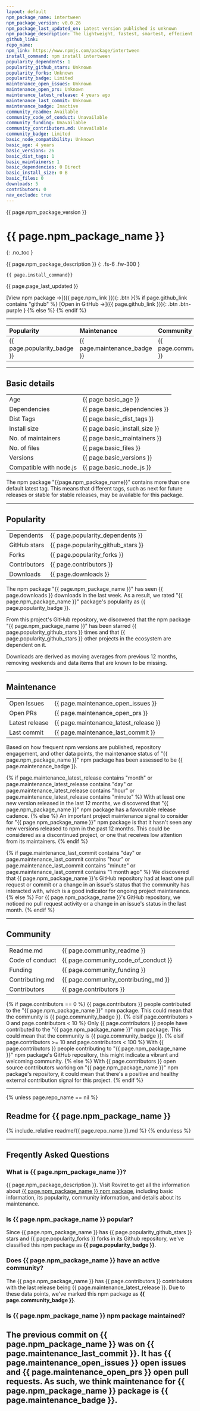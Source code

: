 ```yaml
---
layout: default
npm_package_name: intertween
npm_package_version: v0.0.26
npm_package_last_updated_on: Latest version published is unknown
npm_package_description: The lightweight, fastest, smartest, effecient value interpolator with no-dependecy, zero-configuration and relative interpolation
github_link: 
repo_name: 
npm_link: https://www.npmjs.com/package/intertween
install_command: npm install intertween
popularity_dependents: 1
popularity_github_stars: Unknown
popularity_forks: Unknown
popularity_badge: Limited
maintenance_open_issues: Unknown
maintenance_open_prs: Unknown
maintenance_latest_release: 4 years ago
maintenance_last_commit: Unknown
maintenance_badge: Inactive
community_readme: Available
community_code_of_conduct: Unavailable
community_funding: Unavailable
community_contributors.md: Unavailable
community_badge: Limited
basic_node_compatibility: Unknown
basic_age: 4 years
basic_versions: 26
basic_dist_tags: 1
basic_maintainers: 1
basic_dependencies: 0 Direct
basic_install_size: 0 B
basic_files: 0
downloads: 5
contributors: 0
nav_exclude: true
---
```


{{ page.npm_package_version }}
# {{ page.npm_package_name }}
{: .no_toc }

{{ page.npm_package_description }}
{: .fs-6 .fw-300 }

```
{{ page.install_command}}
```
{{ page.page_last_updated }}

[View npm package →]({{ page.npm_link }}){: .btn }{% if page.github_link contains "github" %}
[Open in GitHub →]({{ page.github_link }}){: .btn .btn-purple }
{% else %}
{% endif %}

---

| Popularity                   | Maintenance                  | Community                   | Readme File                 |
|:-----------------------------|:-----------------------------|:----------------------------|:----------------------------|
| {{ page.popularity_badge }}  | {{ page.maintenance_badge }} | {{ page.community_badge }}  | {{ page.community_readme }} |


---

## Basic details

|                          |                              | 
|:-------------------------|:-----------------------------|
| Age                      | {{ page.basic_age }}         |
| Dependencies             | {{ page.basic_dependencies }}|
| Dist Tags                | {{ page.basic_dist_tags }}   |
| Install size             | {{ page.basic_install_size }}|
| No. of maintainers       | {{ page.basic_maintainers }} |
| No. of files             | {{ page.basic_files }}       |
| Versions                 | {{ page.basic_versions }}    |
| Compatible with node.js  | {{ page.basic_node_js }}     |

The npm package "{{page.npm_package_name}}" contains more than one default latest tag. This means that different tags, such as next for future releases or stable for stable releases, may be available for this package.

---

## Popularity

|                              |                                        | 
|:-----------------------------|:---------------------------------------|
| Dependents                   | {{ page.popularity_dependents }}       |
| GitHub stars                 | {{ page.popularity_github_stars }}     |
| Forks                        | {{ page.popularity_forks }}            |
| Contributors                 | {{ page.contributors }}     |
| Downloads                    | {{ page.downloads }}                   |

The npm package "{{ page.npm_package_name }}" has seen {{ page.downloads }} downloads in the last week. As a result, we rated "{{ page.npm_package_name }}" package's popularity as {{ page.popularity_badge }}.

From this project's GitHub repository, we discovered that the npm package "{{ page.npm_package_name }}" has been starred {{ page.popularity_github_stars }} times and that {{ page.popularity_github_stars }} other projects in the ecosystem are dependent on it.

Downloads are derived as moving averages from previous 12 months, removing weekends and data items that are known to be missing.

---

## Maintenance 

|                              |                                        | 
|:-----------------------------|:---------------------------------------|
| Open Issues                  | {{ page.maintenance_open_issues }}     |
| Open PRs                     | {{ page.maintenance_open_prs }}        |
| Latest release               | {{ page.maintenance_latest_release }}  |
| Last commit                  | {{ page.maintenance_last_commit }}     |

Based on how frequent npm versions are published, repository engagement, and other data points, the maintenance status of "{{ page.npm_package_name }}" npm package has been assessed to be {{ page.maintenance_badge }}.

{% if page.maintenance_latest_release contains "month" or page.maintenance_latest_release contains "day" or page.maintenance_latest_release contains "hour" or page.maintenance_latest_release contains "minute" %}
With at least one new version released in the last 12 months, we discovered that "{{ page.npm_package_name }}" npm package has a favourable release cadence.
{% else %}
An important project maintenance signal to consider for "{{ page.npm_package_name }}" npm package is that it hasn't seen any new versions released to npm in the past 12 months. This could be considered as a discontinued project, or one that receives low attention from its maintainers.
{% endif %}

{% if page.maintenance_last_commit contains "day" or page.maintenance_last_commit contains "hour" or page.maintenance_last_commit contains "minute" or page.maintenance_last_commit contains "1 month ago" %}
We discovered that {{ page.npm_package_name }}'s GitHub repository had at least one pull request or commit or a change in an issue's status that the community has interacted with, which is a good indicator for ongoing project maintenance.
{% else %}
For {{ page.npm_package_name }}'s GitHub repository, we noticed no pull request activity or a change in an issue's status in the last month.
{% endif %}

---

## Community

|                              |                                        | 
|:-----------------------------|:---------------------------------------|
| Readme.md                    | {{ page.community_readme }}            |
| Code of conduct              | {{ page.community_code_of_conduct }}   |
| Funding                      | {{ page.community_funding }}           |
| Contributing.md              | {{ page.community_contributing_md }}   |
| Contributors                 | {{ page.contributors }}                |

{% if page.contributors == 0 %}
{{ page.contributors }} people contributed to the "{{ page.npm_package_name }}" npm package. This could mean that the community is {{ page.community_badge }}.
{% elsif page.contributors > 0 and page.contributors < 10 %}
Only {{ page.contributors }} people have contributed to the "{{ page.npm_package_name }}" npm package. This could mean that the community is {{ page.community_badge }}.
{% elsif page.contributors >= 10 and page.contributors < 100 %}
With {{ page.contributors }} people contributing to "{{ page.npm_package_name }}" npm package's GitHub repository, this might indicate a vibrant and welcoming community.
{% else %}
With {{ page.contributors }} open source contributors working on "{{ page.npm_package_name }}" npm package's repository, it could mean that there's a positive and healthy external contribution signal for this project.
{% endif %}

---

{% unless page.repo_name == nil %}
## Readme for {{ page.npm_package_name }}
{% include_relative readme/{{ page.repo_name }}.md %}
{% endunless %}

---

## Freqently Asked Questions

### What is {{ page.npm_package_name }}?
{{ page.npm_package_description }}. Visit Roviret to get all the information about [{{ page.npm_package_name }} npm package](https://roviret.com/npm-package/), including basic information, its popularity, community information, and details about its maintenance.

### Is {{ page.npm_package_name }} popular?
Since {{ page.npm_package_name }} has {{ page.popularity_github_stars }} stars and {{ page.popularity_forks }} forks in its Github repository, we've classified this npm package as <b>{{ page.popularity_badge }}</b>.

### Does {{ page.npm_package_name }} have an active community?
The {{ page.npm_package_name }} has {{ page.contributors }} contributors with the last release being {{ page.maintenance_latest_release }}. Due to these data points, we've marked this npm package as <b>{{ page.community_badge }}</b>. 

### Is {{ page.npm_package_name }} npm package maintained?
The previous commit on {{ page.npm_package_name }} was on {{ page.maintenance_last_commit }}. It has {{ page.maintenance_open_issues }} open issues and {{ page.maintenance_open_prs }} open pull requests. As such, we think maintenance for {{ page.npm_package_name }} package is <b>{{ page.maintenance_badge }}</b>. 
---
